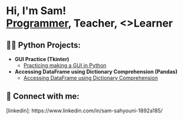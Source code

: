 <h1>Hi, I'm Sam! <br/><a href="https://github.com/SamSahyouni">Programmer</a>, <a>Teacher</a>, <>Learner</a></h1>

<h2>👨‍💻 Python Projects:</h2>

- <b>GUI Practice (Tkinter)</b>
  - [Practicing making a GUI in Python](https://github.com/SamSahyouni/miles_to_km_converter_GUI)
- <b>Accessing DataFrame using Dictionary Comprehension (Pandas)</b>
  - [Accessing DataFrame using Dictionary Comprehension](https://github.com/SamSahyouni/NATO-alphabet) 

<h2> 🔗  Connect with me:</h2>
[linkedin]: https://www.linkedin.com/in/sam-sahyouni-1892a185/


